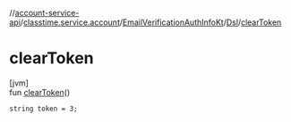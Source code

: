 //[account-service-api](../../../../index.md)/[classtime.service.account](../../index.md)/[EmailVerificationAuthInfoKt](../index.md)/[Dsl](index.md)/[clearToken](clear-token.md)

# clearToken

[jvm]\
fun [clearToken](clear-token.md)()

<code>string token = 3;</code>
